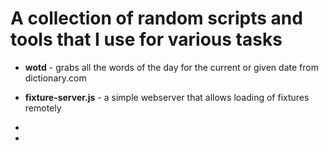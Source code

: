 # A collection of random scripts and tools that I use for various tasks

 * __wotd__ - grabs all the words of the day for the current or given date from dictionary.com

 * __fixture-server.js__ - a simple webserver that allows loading of fixtures remotely
 *
 *
